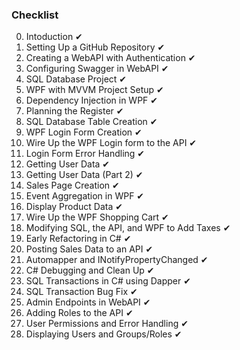 

### Checklist

0. Intoduction ✔
1. Setting Up a GitHub Repository ✔
2. Creating a WebAPI with Authentication ✔
3. Configuring Swagger in WebAPI ✔
4. SQL Database Project ✔
5. WPF with MVVM Project Setup ✔
6. Dependency Injection in WPF ✔
7. Planning the Register ✔
8. SQL Database Table Creation ✔
9. WPF Login Form Creation ✔
10. Wire Up the WPF Login form to the API ✔
11. Login Form Error Handling ✔
12. Getting User Data ✔
13. Getting User Data (Part 2) ✔
14. Sales Page Creation ✔
15. Event Aggregation in WPF ✔
16. Display Product Data ✔
17. Wire Up the WPF Shopping Cart ✔
18. Modifying SQL, the API, and WPF to Add Taxes ✔
19. Early Refactoring in C# ✔
20. Posting Sales Data to an API ✔
21. Automapper and INotifyPropertyChanged ✔
22. C# Debugging and Clean Up ✔
23. SQL Transactions in C# using Dapper ✔
24. SQL Transaction Bug Fix ✔
25. Admin Endpoints in WebAPI ✔
26. Adding Roles to the API ✔
27. User Permissions and Error Handling ✔
28. Displaying Users and Groups/Roles ✔
